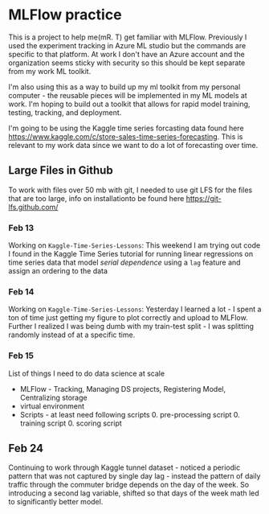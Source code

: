 # MLFlow practice

This is a project to help me(mR. T) get familiar with MLFlow. Previously I used the experiment tracking in Azure ML studio but the commands are specific to that platform. At work I don't have an Azure account and the organization seems sticky with security so this should be kept separate from my work ML toolkit.

I'm also using this as a way to build up my ml toolkit from my personal computer - the reusable pieces will be implemented in my ML models at work. I'm hoping to build out a toolkit that allows for rapid model training, testing, tracking, and deployment.

I'm going to be using the Kaggle time series forcasting data found here <https://www.kaggle.com/c/store-sales-time-series-forecasting>. This is relevant to my work data since we want to do a lot of forecasting over time.

## Large Files in Github

To work with files over 50 mb with git, I needed to use git LFS for the files that are too large, info on installationto be found here <https://git-lfs.github.com/>

### Feb 13

Working on `Kaggle-Time-Series-Lessons`: This weekend I am trying out code I found in the Kaggle Time Series tutorial for running linear regressions on time series data that model *serial dependence* using a `lag` feature and assign an ordering to the data

### Feb 14

Working on `Kaggle-Time-Series-Lessons`: Yesterday I learned a lot - I spent a ton of time just getting my figure to plot correctly and upload to MLFlow. Further I realized I was being dumb with my train-test split - I was splitting randomly instead of at a specific time.

### Feb 15

List of things I need to do data science at scale

- MLFlow - Tracking, Managing DS projects, Registering Model, Centralizing storage
- virtual environment
- Scripts - at least need following scripts
    0. pre-processing script
    0. training script
    0. scoring script

## Feb 24

Continuing to work through Kaggle tunnel dataset - noticed a periodic pattern that was not captured by single day lag - instead the pattern of daily traffic through the commuter bridge depends on the day of the week. So introducing a second lag variable, shifted so that days of the week math led to significantly better model.